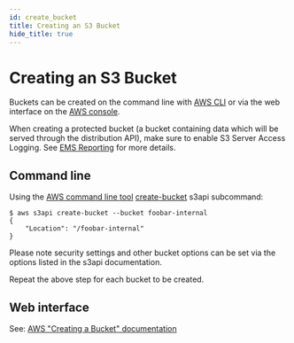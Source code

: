 ```yaml
---
id: create_bucket
title: Creating an S3 Bucket
hide_title: true
---
```


# Creating an S3 Bucket

Buckets can be created on the command line with [AWS CLI][cli] or via the web interface on the [AWS console][web].

When creating a protected bucket (a bucket containing data which will be
served through the distribution API), make sure to enable S3 Server Access
Logging. See [EMS Reporting](ems_reporting.md) for more details.


## Command line

Using the [AWS command line tool][cli] [create-bucket](https://docs.aws.amazon.com/cli/latest/reference/s3api/create-bucket.html) s3api subcommand:

```
$ aws s3api create-bucket --bucket foobar-internal
{
    "Location": "/foobar-internal"
}
```

Please note security settings and other bucket options can be set via the options listed in the s3api documentation.

Repeat the above step for each bucket to be created.


## Web interface

See: [AWS "Creating a Bucket" documentation][web]



[cli]: https://aws.amazon.com/cli/ "Amazon command line interface"
[web]: http://docs.aws.amazon.com/AmazonS3/latest/gsg/CreatingABucket.html "Amazon web console interface"
